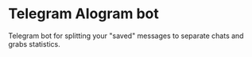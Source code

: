 # Telegram AIogram bot
 
Telegram bot for splitting your "saved" messages to separate chats and grabs statistics.